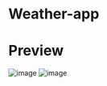 # Weather-app

# Preview
![image](https://user-images.githubusercontent.com/83392438/189161553-c562241a-8004-4784-b52e-33a4d88262d9.png)
![image](https://user-images.githubusercontent.com/83392438/189161572-7b6b37c1-2f6a-485e-9b93-0d79975c3724.png)

